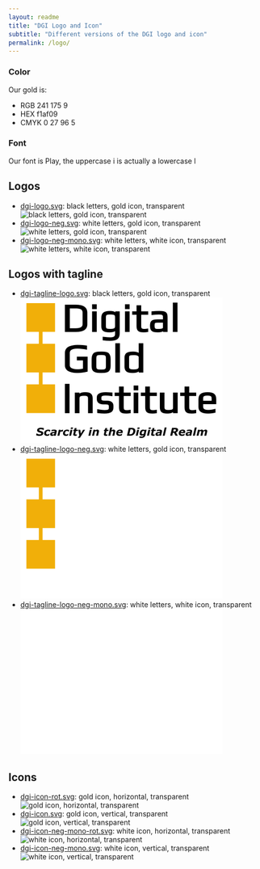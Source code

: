 ```yaml
---
layout: readme
title: "DGI Logo and Icon"
subtitle: "Different versions of the DGI logo and icon"
permalink: /logo/
---
```


### Color

Our gold is:  
* RGB 241 175 9  
* HEX f1af09  
* CMYK 0 27 96 5

### Font

Our font is Play, the uppercase i is actually a lowercase l

## Logos

* [dgi-logo.svg](./dgi-logo.svg): black letters, gold icon, transparent  
  ![black letters, gold icon, transparent](./dgi-logo.svg)
* [dgi-logo-neg.svg](dgi-logo-neg.svg): white letters, gold icon, transparent  
  ![white letters, gold icon, transparent](dgi-logo-neg.svg)
* [dgi-logo-neg-mono.svg](dgi-logo-neg-mono.svg): white letters, white icon, transparent  
  ![white letters, white icon, transparent](dgi-logo-neg-mono.svg)

## Logos with tagline

* [dgi-tagline-logo.svg](./dgi-tagline-logo.svg): black letters, gold icon, transparent  
  ![black letters, gold icon, transparent](./dgi-tagline-logo.svg)
* [dgi-tagline-logo-neg.svg](dgi-tagline-logo-neg.svg): white letters, gold icon, transparent  
  ![white letters, gold icon, transparent](dgi-tagline-logo-neg.svg)
* [dgi-tagline-logo-neg-mono.svg](dgi-tagline-logo-neg-mono.svg): white letters, white icon, transparent  
  ![white letters, white icon, transparent](dgi-tagline-logo-neg-mono.svg)

## Icons

* [dgi-icon-rot.svg](dgi-icon-rot.svg): gold icon, horizontal, transparent  
  ![gold icon, horizontal, transparent](dgi-icon-rot.svg)
* [dgi-icon.svg](dgi-icon.svg): gold icon, vertical, transparent  
  ![gold icon, vertical, transparent](dgi-icon.svg)
* [dgi-icon-neg-mono-rot.svg](dgi-icon-neg-mono-rot.svg): white icon, horizontal, transparent  
  ![white icon, horizontal, transparent](dgi-icon-neg-mono-rot.svg)
* [dgi-icon-neg-mono.svg](dgi-icon-neg-mono.svg): white icon, vertical, transparent  
  ![white icon, vertical, transparent](dgi-icon-neg-mono.svg)
